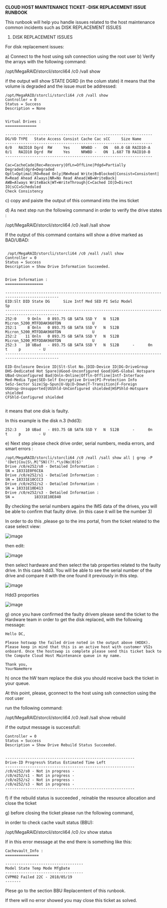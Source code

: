 **CLOUD HOST MAINTENANCE TICKET -DISK REPLACEMENT ISSUE RUNBOOK**

This runbook will help you handle issues related to the host maintenance common incidents such as DISK REPLACEMENT ISSUES


1) DISK REPLACEMENT ISSUES 

For disk replacement issues: 

a)  Connect to the host using ssh connection using the root user
b) Verify the arrays with the following command: 

/opt/MegaRAID/storcli/storcli64 /c0 /vall show


if the output will show  STATE DGRD (in the colum state) it means that the volume is degraded and the issue must be addressed: 

```
/opt/MegaRAID/storcli/storcli64 /c0 /vall show
Controller = 0
Status = Success
Description = None


Virtual Drives :
==============

------------------------------------------------------------------
DG/VD TYPE   State Access Consist Cache Cac sCC     Size Name     
------------------------------------------------------------------
0/0   RAID10 Dgrd  RW     Yes     NRWBD -   ON   60.0 GB RAID10-A 
0/1   RAID10 Dgrd  RW     Yes     NRWBD -   ON  1.687 TB RAID10-B 
------------------------------------------------------------------

Cac=CacheCade|Rec=Recovery|OfLn=OffLine|Pdgd=Partially Degraded|dgrd=Degraded
Optl=Optimal|RO=Read Only|RW=Read Write|B=Blocked|Consist=Consistent|
R=Read Ahead Always|NR=No Read Ahead|WB=WriteBack|
AWB=Always WriteBack|WT=WriteThrough|C=Cached IO|D=Direct IO|sCC=Scheduled
Check Consistency
```


	

c) copy and paiste the output of this command into the ims ticket 

d) As next step run the following command in order to verify the  drive states :

/opt/MegaRAID/storcli/storcli64 /c0 /eall /sall show	

 If the output of this command contains will show a drive marked as BAD/UBAD: 

```

 /opt/MegaRAID/storcli/storcli64 /c0 /eall /sall show
Controller = 0
Status = Success
Description = Show Drive Information Succeeded.


Drive Information :
=================

----------------------------------------------------------------------------------------------
EID:Slt DID State DG      Size Intf Med SED PI SeSz Model                                  Sp 
----------------------------------------------------------------------------------------------
252:0     9 Onln   0 893.75 GB SATA SSD Y   N  512B Micron_5200_MTFDDAK960TDN              U  
252:1     8 Onln   0 893.75 GB SATA SSD Y   N  512B Micron_5200_MTFDDAK960TDN              U  
252:2    11 Onln   0 893.75 GB SATA SSD Y   N  512B Micron_5200_MTFDDAK960TDN              U  
252:3    10 UBad   - 893.75 GB SATA SSD Y   N  512B      -      0n        t     p        - U  
----------------------------------------------------------------------------------------------

EID-Enclosure Device ID|Slt-Slot No.|DID-Device ID|DG-DriveGroup
DHS-Dedicated Hot Spare|UGood-Unconfigured Good|GHS-Global Hotspare
UBad-Unconfigured Bad|Onln-Online|Offln-Offline|Intf-Interface
Med-Media Type|SED-Self Encryptive Drive|PI-Protection Info
SeSz-Sector Size|Sp-Spun|U-Up|D-Down|T-Transition|F-Foreign
UGUnsp-Unsupported|UGShld-UnConfigured shielded|HSPShld-Hotspare shielded
CFShld-Configured shielded


```

it means that one disk is faulty.

In this example is the disk n.3 (hdd3): 

```
252:3    10 UBad   - 893.75 GB SATA SSD Y   N  512B      -      0n        t     p        - U  
```


 e) Next step please check drive order, serial numbers, media errors, and smart errors :
 
 ```
 /opt/MegaRAID/storcli/storcli64 /c0 /eall /sall show all | grep -P '(Det|Cou|S\.M|^SN)(?!.*\s(No|0)$)'
Drive /c0/e252/s0 - Detailed Information :
SN = 18331E0F6CEA
Drive /c0/e252/s1 - Detailed Information :
SN = 18331E10CCC3
Drive /c0/e252/s2 - Detailed Information :
SN = 18331E10D413
Drive /c0/e252/s3 - Detailed Information :
SN =         18331E10E840
```

By checking the serial numbers agains the IMS data of the drives, you will be able to confirm that faulty drive. 
(in this case it will be the number 3) 

In order to do this ,please go to the ims portal, 
from the ticket related to the case select view: 

![image](https://user-images.githubusercontent.com/67952884/229355300-5b835592-48a5-4b60-a35e-e1a56500c192.png)



then edit: 

![image](https://user-images.githubusercontent.com/67952884/229355309-f5d4bd4a-07e4-4f5f-846f-0fcd9acdfdfa.png)


then select hardware and then select the tab properties related to the faulty drive. In this case hdd3. You will be able to see the serial number of the drive and compare it with the one found it previously in this step.

![image](https://user-images.githubusercontent.com/67952884/229355317-5a8a4045-b97a-4e75-b8ec-5e472f2c586c.png)

Hdd3 proporties 

![image](https://user-images.githubusercontent.com/67952884/229355333-6aa82cca-525b-4a3a-9ece-80153926d7c9.png)




 
g) once you have confirmed the faulty drivem please send the ticket to the Hardware team in order to get the disk replaced, with the following message: 

```
Hello DC,

Please hotswap the failed drive noted in the output above (HDDX). Please keep in mind that this is an active host with customer VSIs onboard. Once the hostswap is complete please send this ticket back to the Compute Cloud Host Maintenance queue in my name. 

Thank you,
YourNameHere
```

h) once the hW team replace the disk you should receive back the ticket in your queue.

At this point, please, gconnect to the host using ssh connection using the root user

run the following command: 

/opt/MegaRAID/storcli/storcli64 /c0 /eall /sall show rebuild

if the output message is successfull: 

```
Controller = 0  
Status = Success  
Description = Show Drive Rebuild Status Succeeded.  
  
  
----------------------------------------------------------  
Drive-ID Progress% Status Estimated Time Left  
----------------------------------------------------------  
/c0/e252/s0 - Not in progress -  
/c0/e252/s1 - Not in progress -  
/c0/e252/s2 - Not in progress -  
/c0/e252/s3 - Not in progress -  
----------------------------------------------------------
```

f) if the rebuild status is succeeded , reinable the resource allocation and close the ticket 

g) before closing the ticket please run the following command, 

in order to check cache vault status (BBU): 


/opt/MegaRAID/storcli/storcli64 /c0 /cv show status	


 If in this error message at the end there is something like this: 


```
Cachevault_Info :
===============

-----------------------------------
Model State Temp Mode MfgDate
-----------------------------------
CVPM02 Failed 22C - 2018/05/19
-------
```
Plese go to the section BBU Replacemtent of this runbook. 

If there will no error showed you may close this ticket as solved. 

